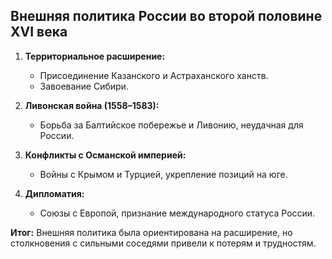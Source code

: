 ## Внешняя политика России во второй половине XVI века

1. **Территориальное расширение:**
    
    - Присоединение Казанского и Астраханского ханств.
    - Завоевание Сибири.
2. **Ливонская война (1558–1583):**
    
    - Борьба за Балтийское побережье и Ливонию, неудачная для России.
3. **Конфликты с Османской империей:**
    
    - Войны с Крымом и Турцией, укрепление позиций на юге.
4. **Дипломатия:**
    
    - Союзы с Европой, признание международного статуса России.

**Итог:** Внешняя политика была ориентирована на расширение, но столкновения с сильными соседями привели к потерям и трудностям.